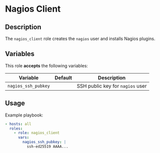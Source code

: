 Nagios Client
=============

Description
-----------

The `nagios_client` role creates the `nagios` user and installs Nagios plugins.


Variables
---------

This role **accepts** the following variables:

Variable                         | Default   | Description
---------------------------------|-----------|------------
`nagios_ssh_pubkey`              | &nbsp;    | SSH public key for `nagios` user


Usage
-----

Example playbook:

````yaml
- hosts: all
  roles:
    - role: nagios_client
      vars:
        nagios_ssh_pubkey: |
          ssh-ed25519 AAAA...
````
